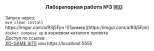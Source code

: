 <h3 align="center">Лабораторная работа №3 🇷🇺</h3>
<a align="center">Запуск через:</a><br>
<code>mvn clean install</code><br>
https://imgur.com/a/R3j5Fjm
![Пример](https://imgur.com/a/R3j5Fjm)
<code>docker compose up</code>
<a align="center">в корневом каталоге проекта</a><br>
<a align="center">Доступ по ссылке:</a><br>
<a align="center" href="https://localhost:5555">XO-GAME SITE</a>
<a align="center">или https://localhost:5555</a>
